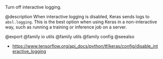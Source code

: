 Turn off interactive logging.

@description
When interactive logging is disabled, Keras sends logs to `absl.logging`.
This is the best option when using Keras in a non-interactive
way, such as running a training or inference job on a server.

@export
@family io utils
@family utils
@family config
@seealso
+ <https://www.tensorflow.org/api_docs/python/tf/keras/config/disable_interactive_logging>
